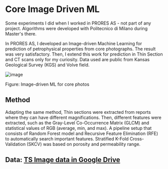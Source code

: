 # Core Image Driven ML

Some experiments I did when I worked in PRORES AS - not part of any project. Algorithms were developed with Politecnico di Milano during Master's there. 

In PRORES AS, I developed an Image-driven Machine Learning for prediction of petrophysical properties from core photographs. The result was very satisfactory. Then, I extend this work for prediction in Thin Section and CT scans only for my curiosity. Data used are public from Kansas Geological Survey (KGS) and Volve field. 

![image](https://github.com/user-attachments/assets/cebbd0c0-42f4-4d32-84df-ac826721467b)

Figure: Image-driven ML for core photos

## Method

Adapting the same method, Thin sections were extracted from reports where they can have different magnifications. Then, different features were extracted, such as the Gray-Level Co-Occurrence Matrix (GLCM) and statistical values of RGB (average, min, and max). A pipeline setup that consists of Random Forest model and Recursive Feature Elimination (RFE) to automatically search important features. Stratified K-Fold Cross-Validation (SKCV) was based on porosity and permeability range. 

## Data: [TS Image data in Google Drive](https://drive.google.com/drive/folders/1fWePKWVh5PlPoO9YA19EPxKsF60dm0D4?usp=sharing)

